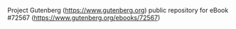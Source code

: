 Project Gutenberg (https://www.gutenberg.org) public repository
for eBook #72567 (https://www.gutenberg.org/ebooks/72567)
